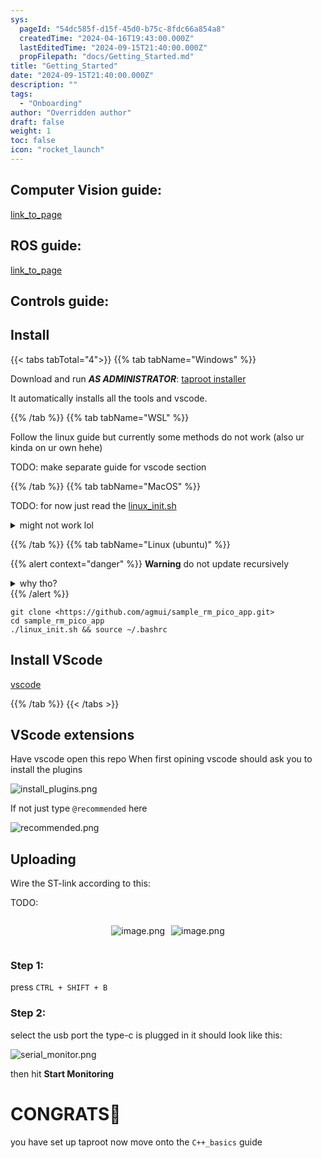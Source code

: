 ```yaml
---
sys:
  pageId: "54dc585f-d15f-45d0-b75c-8fdc66a854a8"
  createdTime: "2024-04-16T19:43:00.000Z"
  lastEditedTime: "2024-09-15T21:40:00.000Z"
  propFilepath: "docs/Getting_Started.md"
title: "Getting_Started"
date: "2024-09-15T21:40:00.000Z"
description: ""
tags:
  - "Onboarding"
author: "Overridden author"
draft: false
weight: 1
toc: false
icon: "rocket_launch"
---
```


## Computer Vision guide:

[link_to_page](86d45bc0-388b-4d26-8848-44f255f73d0e)

## ROS guide:

[link_to_page](3c76c1de-ec8f-46d6-8b0a-294005edc2d5)

## Controls guide:

## Install

{{< tabs tabTotal="4">}}
{{% tab tabName="Windows" %}}

Download and run _**AS ADMINISTRATOR**_: [taproot installer](https://github.com/Thornbots/TeachingFreshies/releases/tag/1.0)

It automatically installs all the tools and vscode.

{{% /tab %}}
{{% tab tabName="WSL" %}}

Follow the linux guide but currently some methods do not work (also ur kinda on ur own hehe)

TODO: make separate guide for vscode section

{{% /tab %}}
{{% tab tabName="MacOS" %}}

TODO: for now just read the [linux_init.sh](https://github.com/agmui/sample_rm_pico_app/blob/main/linux_init.sh)

<details>
<summary>might not work lol</summary>

`brew install libusb pkg-config`

Next install: [vscode](https://code.visualstudio.com/Download)

</details>

{{% /tab %}}
{{% tab tabName="Linux (ubuntu)" %}}

{{% alert context="danger" %}}
**Warning** do not update recursively
<details>
<summary>why tho?</summary>
There are some submodules that may go on for a while (like tinyusb) and I highly
recommend you don't need to get them.
If you want to see what submodules I update just look in `linux_init.sh`
</details>
{{% /alert %}}

```shell
git clone <https://github.com/agmui/sample_rm_pico_app.git>
cd sample_rm_pico_app
./linux_init.sh && source ~/.bashrc
```

## Install VScode

[vscode](https://code.visualstudio.com/Download)

{{% /tab %}}
{{< /tabs >}}

## VScode extensions

Have vscode open this repo
When first opining vscode should ask you to install the plugins

![install_plugins.png](https://prod-files-secure.s3.us-west-2.amazonaws.com/d518164a-d88e-44d1-a4ee-3adb3bd8bce0/89bd30f0-1825-4e77-867b-0a41ce370880/install_plugins.png?X-Amz-Algorithm=AWS4-HMAC-SHA256&X-Amz-Content-Sha256=UNSIGNED-PAYLOAD&X-Amz-Credential=ASIAZI2LB466XN5Q3B5E%2F20250205%2Fus-west-2%2Fs3%2Faws4_request&X-Amz-Date=20250205T100808Z&X-Amz-Expires=3600&X-Amz-Security-Token=IQoJb3JpZ2luX2VjECkaCXVzLXdlc3QtMiJHMEUCIEsni0HFCeiyHQLhxW7dW1IdhGCzIn9oBCHj1bzt9V3OAiEAoRnpq3ennz9%2BwQ%2BAwH3%2FoCqL%2FKLLWQFD9PTHnGb8jisq%2FwMIQhAAGgw2Mzc0MjMxODM4MDUiDDZeawplt8Qz2%2BTD9CrcAwsmYUcVWajDVS3xM43bjO6zQ5Mu0YMqqOBRpQOxDNhjD%2BQocoEyAb73oYBzTSlcY5IDgL0lw8r4SNihNXO4kkPNdEXNae1GR2gM6Gbr1qOUVvZvQS9XZ3XmJwlFWAqrEqlcHBm4pbme6n3s8ggOBziifnzlVr8DuE5jSvsqE4XDtf%2FLxccOq%2BrOyH2M%2Fj6tO93MzsVS9waPht4%2BEfw39QoFVunEOzCguojmhel%2BPOv2hVMUh%2FHMW%2B73Ck5ep%2Fg1PACvrWf2Q4%2Fd9chm%2FiUF%2BhkmlHohR5AEoQWkPm39u0hohWy0o5AVu7RX28m23x9KWZLgdqNuZOZpBDsDxi51mAVi98YBNxlPg19zsUJzG4sDby7gXTf2G8%2B7LDbti9hNwDwstnbPB0kvU5oLVtxHBDLOgX24a5jo4wd8TMSky7pjgKMBLiB2LEoZIdCTlM1o3WIrYiGaS8ZKJrI4TAmbkHoMwoGX9D93XpM5gOBVt8zWJsxY758JJCVbMesV05UJZhHVEvnzJ2TFjv%2BZ484Jw2iFfd%2FcZAAZeJAT5HH7Zo9YKL06PtqBdq6yPgyT0CpmqJPyirvFx2piiuoymaxsauWtHprbVrOibjsrzMp4wFS9vRuXleHYGYDBXUgtMJbRjL0GOqUBYNn%2B%2Bqnyw9xHRcweGi%2BfyBV7sOMYkr2l%2FDvxqRRCYp6OYYyOJvO6SJnR0J%2B1%2Ffz0P2Txo%2Bo7X%2FjizR3bXlZJ2cze537Ufw0jUiilTF5Fo0f%2Bst%2FxUnIiqzdiTNQ%2BtfLLjBRQud%2BK8NQYBJkDXK%2FzGbb5lv60K%2FkO%2FlB6b669DQaivp2AOi9dhF7BC%2BnZwypO1Mlj953gvp54hxtu5fqss9NiuLtD&X-Amz-Signature=c7c975572d8de8fbe7e5b81bd689b3e64e80c06bc142bb9c891655ae9cb67924&X-Amz-SignedHeaders=host&x-id=GetObject)

If not just type `@recommended` here  

![recommended.png](https://prod-files-secure.s3.us-west-2.amazonaws.com/d518164a-d88e-44d1-a4ee-3adb3bd8bce0/61e661e9-5d85-4dfc-be0d-8d2097a5e793/recommended.png?X-Amz-Algorithm=AWS4-HMAC-SHA256&X-Amz-Content-Sha256=UNSIGNED-PAYLOAD&X-Amz-Credential=ASIAZI2LB466XN5Q3B5E%2F20250205%2Fus-west-2%2Fs3%2Faws4_request&X-Amz-Date=20250205T100808Z&X-Amz-Expires=3600&X-Amz-Security-Token=IQoJb3JpZ2luX2VjECkaCXVzLXdlc3QtMiJHMEUCIEsni0HFCeiyHQLhxW7dW1IdhGCzIn9oBCHj1bzt9V3OAiEAoRnpq3ennz9%2BwQ%2BAwH3%2FoCqL%2FKLLWQFD9PTHnGb8jisq%2FwMIQhAAGgw2Mzc0MjMxODM4MDUiDDZeawplt8Qz2%2BTD9CrcAwsmYUcVWajDVS3xM43bjO6zQ5Mu0YMqqOBRpQOxDNhjD%2BQocoEyAb73oYBzTSlcY5IDgL0lw8r4SNihNXO4kkPNdEXNae1GR2gM6Gbr1qOUVvZvQS9XZ3XmJwlFWAqrEqlcHBm4pbme6n3s8ggOBziifnzlVr8DuE5jSvsqE4XDtf%2FLxccOq%2BrOyH2M%2Fj6tO93MzsVS9waPht4%2BEfw39QoFVunEOzCguojmhel%2BPOv2hVMUh%2FHMW%2B73Ck5ep%2Fg1PACvrWf2Q4%2Fd9chm%2FiUF%2BhkmlHohR5AEoQWkPm39u0hohWy0o5AVu7RX28m23x9KWZLgdqNuZOZpBDsDxi51mAVi98YBNxlPg19zsUJzG4sDby7gXTf2G8%2B7LDbti9hNwDwstnbPB0kvU5oLVtxHBDLOgX24a5jo4wd8TMSky7pjgKMBLiB2LEoZIdCTlM1o3WIrYiGaS8ZKJrI4TAmbkHoMwoGX9D93XpM5gOBVt8zWJsxY758JJCVbMesV05UJZhHVEvnzJ2TFjv%2BZ484Jw2iFfd%2FcZAAZeJAT5HH7Zo9YKL06PtqBdq6yPgyT0CpmqJPyirvFx2piiuoymaxsauWtHprbVrOibjsrzMp4wFS9vRuXleHYGYDBXUgtMJbRjL0GOqUBYNn%2B%2Bqnyw9xHRcweGi%2BfyBV7sOMYkr2l%2FDvxqRRCYp6OYYyOJvO6SJnR0J%2B1%2Ffz0P2Txo%2Bo7X%2FjizR3bXlZJ2cze537Ufw0jUiilTF5Fo0f%2Bst%2FxUnIiqzdiTNQ%2BtfLLjBRQud%2BK8NQYBJkDXK%2FzGbb5lv60K%2FkO%2FlB6b669DQaivp2AOi9dhF7BC%2BnZwypO1Mlj953gvp54hxtu5fqss9NiuLtD&X-Amz-Signature=f729ee44b68cda47ec87f3eaa44bd7bc08f41dc5c04c22d9d2fd04c34640fb61&X-Amz-SignedHeaders=host&x-id=GetObject)

## Uploading

Wire the ST-link according to this:

TODO:

<div style="display: flex;flex-direction: row; column-gap:10px; max-width: 630px;justify-content: center;">
<div>

![image.png](https://prod-files-secure.s3.us-west-2.amazonaws.com/d518164a-d88e-44d1-a4ee-3adb3bd8bce0/210ecb78-1116-4d7b-b9b7-2292f66fa2c2/image.png?X-Amz-Algorithm=AWS4-HMAC-SHA256&X-Amz-Content-Sha256=UNSIGNED-PAYLOAD&X-Amz-Credential=ASIAZI2LB4662XZQPB5X%2F20250205%2Fus-west-2%2Fs3%2Faws4_request&X-Amz-Date=20250205T100810Z&X-Amz-Expires=3600&X-Amz-Security-Token=IQoJb3JpZ2luX2VjECkaCXVzLXdlc3QtMiJGMEQCIEirNYgmFGB3raVlA%2FA7lVOupwsb2YVFkTdmEYdNf5ajAiBHx0J8TeVP9sRuBYeReMpLZpawicNx0Ti%2FQL8ubBThZyr%2FAwhCEAAaDDYzNzQyMzE4MzgwNSIMcQcOWpKk%2BfT3a6MFKtwDwGjRG2kpOdrbHgP8iZkBtBhcU2YQeyYYaU0QJw4q3QygfNyFOy6ZjIvnFwyjh2AaNE2%2BmrlGXsl22F15kOd4bkImt3NRJi87WvgOTnelG2mGynuJmkedTZsgyE4wd0T6Dxb339ZTznAFqmfhNyVTZUw%2Bm%2By0tfgK8ZjezxoNA8CXZqK3kPgISGDNjrWsB6HNJe2EiR3XTS1q0rJPwn4lEL7Uy9HbkuET1xa6p9DcbuwHWmAbmbwcaM1t9gTIfwwU1a%2BNGHqyXBBcoe%2FEWEA4YxipeAc088B1bxlVkEWKi1k%2BQwg9fb5iYZGc54md0d8xR9TgFlQas2e%2FcjoJA5aujJ0kih4zRiXEG%2BAG5kVJqAlJDFRkBUGWtdLnCa598U3dQpIzhXUSBn5FZEkr%2BQTUJGBDGq17PWQBL5RoqiZMAoOpHd2kXANRWaZzgRx6jTf4toLgVQpdwdkCZmk8j1qzJxu2s0EaliYLNTGLIW7RiMcSF3vf2Nb%2FuDwyHcqSj4X0OGKvt%2B%2BxAWs4SFg1CG5M3KaonLkhWNDHikj51Ixw4i1zb%2BUN5uvwtd4f0D22ArAVvPnu8FwDblTAT%2FlKVLdhiX8AF0rGLLvaB5DXkDBiUc9iuSA2jqqdH%2FBnxRgwntCMvQY6pgFCnXQxc3D9N8d5hX0y39qja5gGYJRFwID6BFLlImUQ8TUARt%2FhYLng09j5%2Fkn6z5mq19%2BvJ%2BgFl19On1QdCicF2KMzoAosQz1vO1gYi4vvxn0soD44N%2FVvugMDl0mrXVZKsRls1Qtg26P1Jqw1I41jmj8E52eAZgMJ%2BxuiRd%2BooErATD6A6poYtJSJRU7y4AawtmpoPdL9dcjfGCv%2B5zn2TXMqLGYK&X-Amz-Signature=c8b842b4a2f9f5c885c2cb4f5db66f0f808798962566aebd61756e28e8576012&X-Amz-SignedHeaders=host&x-id=GetObject)

</div>
<div>

![image.png](https://prod-files-secure.s3.us-west-2.amazonaws.com/d518164a-d88e-44d1-a4ee-3adb3bd8bce0/33a0fd0f-8ca6-4a86-8e09-26e95ded1fff/image.png?X-Amz-Algorithm=AWS4-HMAC-SHA256&X-Amz-Content-Sha256=UNSIGNED-PAYLOAD&X-Amz-Credential=ASIAZI2LB466WP5DYDKY%2F20250205%2Fus-west-2%2Fs3%2Faws4_request&X-Amz-Date=20250205T100810Z&X-Amz-Expires=3600&X-Amz-Security-Token=IQoJb3JpZ2luX2VjECkaCXVzLXdlc3QtMiJIMEYCIQDDpZICCbH1KxkQ1pEx17Oip%2Bm9OGRTUrHjR2WVIRsVGAIhALAF53t9WxD%2BEEdzkIW%2B2SBWwIQ3of%2BabgLTdtEHyeDoKv8DCEIQABoMNjM3NDIzMTgzODA1IgwAd6eyIAdIyEZDDIYq3APQ%2B4hRDsX39KtsQp8k4N%2F4%2B%2Bary1DKRg51y3mh12vCcA6n6i6t1gzd9xRP9PPOmnp4oMdxT%2BRCPXJUIzdTq22TTgZLDn01Df5wWvSst35SzchAhqKkEyLTUk6jaNTXnhjtunj9XfC6S5ElWga7mia8oJH8OCZd2doi1CpxBcGNW8dM76QzruVbFzX2oa5HJnE1hCU4gK5am4bT9Xsk6ODG4G2MdsFBTv6AjK223CGwgIRFsnI9GpiMF2IYEIq9a15xK%2BFCVZpS88GM1fb31RHl02QskX4t4SgI7QSRKA3D%2FyyNQyCQL6xH%2FAy%2BBzqr0MmoDSgPo%2B7AzwC4KlYwMrPpCARz%2FESAxTG8qP2t99nRYwGLr6f1RBIPiM33ld%2Blbv%2BnIrs9STLB7AJ4vaBVUageuIsd0Olb3yio732egYQiOPkT9LeXGBsOkp17aFd46FxeqOE8nFYABxhdNVHClW4R3t0szu5JC5%2FO3k9jBD4YPTGdlpdGctmk7dxRzTIvoBZEpdSQggCIEkKogEXPetJeXw8wj3zNTQ3Vq%2FxdbjizZhqboLowkdkWaGEpQKdZYWRIy0ePvID6t24x1YrLo9RhsN1nuxvdnq0mnSe0mWdc89y0%2FNfFegjy5TAmRzDu0Iy9BjqkAbsWYQ7kvFN3sR4EWmrISw5t4Ffk3O0qIkkQ%2FiJoszSNp%2BR9NG3g9M1aAEVjKU6vMBlCYnAhFBWhE5WONbjiONxkPVeJI%2FjRbg8fQRtYRTIR88WiulctnycoiOYhSGU0iJPqWSnN1e0WTPqlEYvJtEtW4xDhKPfrvLMWNwV2wTlHnWX5d4mbgIfz%2FHQ0erCUV0CL282%2BLkI77suzx%2BrS3uDuTE%2Bv&X-Amz-Signature=418f0998cc4de9ec21126d632896722dad3730fb3684d167f4dca95227dadcd5&X-Amz-SignedHeaders=host&x-id=GetObject)

</div>
</div>

### Step 1:

press `CTRL + SHIFT + B`

### Step 2:

select the usb port the type-c is plugged in it should look like this:

![serial_monitor.png](https://prod-files-secure.s3.us-west-2.amazonaws.com/d518164a-d88e-44d1-a4ee-3adb3bd8bce0/f03f4774-05d4-4393-b6a0-d5efb6d315ab/serial_monitor.png?X-Amz-Algorithm=AWS4-HMAC-SHA256&X-Amz-Content-Sha256=UNSIGNED-PAYLOAD&X-Amz-Credential=ASIAZI2LB466XN5Q3B5E%2F20250205%2Fus-west-2%2Fs3%2Faws4_request&X-Amz-Date=20250205T100808Z&X-Amz-Expires=3600&X-Amz-Security-Token=IQoJb3JpZ2luX2VjECkaCXVzLXdlc3QtMiJHMEUCIEsni0HFCeiyHQLhxW7dW1IdhGCzIn9oBCHj1bzt9V3OAiEAoRnpq3ennz9%2BwQ%2BAwH3%2FoCqL%2FKLLWQFD9PTHnGb8jisq%2FwMIQhAAGgw2Mzc0MjMxODM4MDUiDDZeawplt8Qz2%2BTD9CrcAwsmYUcVWajDVS3xM43bjO6zQ5Mu0YMqqOBRpQOxDNhjD%2BQocoEyAb73oYBzTSlcY5IDgL0lw8r4SNihNXO4kkPNdEXNae1GR2gM6Gbr1qOUVvZvQS9XZ3XmJwlFWAqrEqlcHBm4pbme6n3s8ggOBziifnzlVr8DuE5jSvsqE4XDtf%2FLxccOq%2BrOyH2M%2Fj6tO93MzsVS9waPht4%2BEfw39QoFVunEOzCguojmhel%2BPOv2hVMUh%2FHMW%2B73Ck5ep%2Fg1PACvrWf2Q4%2Fd9chm%2FiUF%2BhkmlHohR5AEoQWkPm39u0hohWy0o5AVu7RX28m23x9KWZLgdqNuZOZpBDsDxi51mAVi98YBNxlPg19zsUJzG4sDby7gXTf2G8%2B7LDbti9hNwDwstnbPB0kvU5oLVtxHBDLOgX24a5jo4wd8TMSky7pjgKMBLiB2LEoZIdCTlM1o3WIrYiGaS8ZKJrI4TAmbkHoMwoGX9D93XpM5gOBVt8zWJsxY758JJCVbMesV05UJZhHVEvnzJ2TFjv%2BZ484Jw2iFfd%2FcZAAZeJAT5HH7Zo9YKL06PtqBdq6yPgyT0CpmqJPyirvFx2piiuoymaxsauWtHprbVrOibjsrzMp4wFS9vRuXleHYGYDBXUgtMJbRjL0GOqUBYNn%2B%2Bqnyw9xHRcweGi%2BfyBV7sOMYkr2l%2FDvxqRRCYp6OYYyOJvO6SJnR0J%2B1%2Ffz0P2Txo%2Bo7X%2FjizR3bXlZJ2cze537Ufw0jUiilTF5Fo0f%2Bst%2FxUnIiqzdiTNQ%2BtfLLjBRQud%2BK8NQYBJkDXK%2FzGbb5lv60K%2FkO%2FlB6b669DQaivp2AOi9dhF7BC%2BnZwypO1Mlj953gvp54hxtu5fqss9NiuLtD&X-Amz-Signature=4a62546dc2fe9eed2ec350214b32d5c49b2d041e9708d07de466238ed31cb5e5&X-Amz-SignedHeaders=host&x-id=GetObject)

then hit **Start Monitoring**

# CONGRATS🎉

you have set up taproot now move onto the `C++_basics` guide
